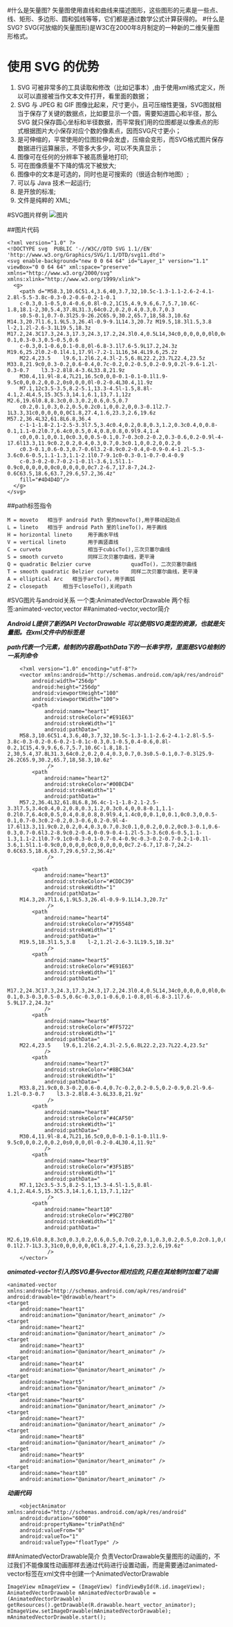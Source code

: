 #什么是矢量图?
    矢量图使用直线和曲线来描述图形，这些图形的元素是一些点、线、矩形、多边形、圆和弧线等等，它们都是通过数学公式计算获得的。
#什么是SVG?
    SVG(可放缩的矢量图形)是W3C在2000年8月制定的一种新的二维矢量图形格式。

# 使用 SVG 的优势
1. SVG 可被非常多的工具读取和修改（比如记事本）,由于使用xml格式定义，所以可以直接被当作文本文件打开，看里面的数据；
2. SVG 与 JPEG 和 GIF 图像比起来，尺寸更小，且可压缩性更强，SVG图就相当于保存了关键的数据点，比如要显示一个圆，需要知道圆心和半径，那么SVG 就只保存圆心坐标和半径数据，而平常我们用的位图都是以像素点的形式根据图片大小保存对应个数的像素点，因而SVG尺寸更小；
3. 是可伸缩的，平常使用的位图拉伸会发虚，压缩会变形，而SVG格式图片保存数据进行运算展示，不管多大多少，可以不失真显示；
4. 图像可在任何的分辨率下被高质量地打印;
5. 可在图像质量不下降的情况下被放大;
6. 图像中的文本是可选的，同时也是可搜索的（很适合制作地图）;
7. 可以与 Java 技术一起运行;
8. 是开放的标准;
9. 文件是纯粹的 XML;

#SVG图片样例
![图片](/image/heart.svg)

##图片代码

    <?xml version="1.0" ?>
    <!DOCTYPE svg  PUBLIC '-//W3C//DTD SVG 1.1//EN'  'http://www.w3.org/Graphics/SVG/1.1/DTD/svg11.dtd'>
    <svg enable-background="new 0 0 64 64" id="Layer_1" version="1.1" viewBox="0 0 64 64" xml:space="preserve"
    xmlns="http://www.w3.org/2000/svg" xmlns:xlink="http://www.w3.org/1999/xlink">
      <g>
        <path d="M58.3,10.6C51.4,3.6,40,3.7,32,10.5c-1.3-1.1-2.6-2-4.1-2.8l-5.5-3.8c-0.3-0.2-0.6-0.2-1-0.1
        c-0.3,0.1-0.5,0.4-0.6,0.8l-0.2,1C15,4.9,9.6,6.7,5.7,10.6C-1.8,18.1-2,30,5.4,37.8L31.3,64c0.2,0.2,0.4,0.3,0.7,0.3
        s0.5-0.1,0.7-0.3l25.9-26.2C65.9,30.2,65.7,18,58.3,10.6z M14.3,20.7l1.6,1.9L5.3,26.4l-0.9-9.1L14.3,20.7z M19.5,18.3l1.5,3.8    l-2,1.2l-2.6-3.1L19.5,18.3z M17.2,24.3C17.3,24.3,17.3,24.3,17.2,24.3l0.4,0.5L14,34c0,0,0,0,0,0l0,0c-0.1,0.3-0.3,0.5-0.5,0.6
        c-0.3,0.1-0.6,0.1-0.8,0l-6.8-3.1l7.6-5.9L17.2,24.3z M19.6,25.2l0.2-0.1l4.1,17.9l-7.2-1.1L16,34.4L19.6,25.2z
        M22.4,23.5    l9.6,1.2l6.2,4.3l-2.5,6.8L22.2,23.7L22.4,23.5z     M33.8,21.9c0,0.3-0.2,0.6-0.4,0.7c-0.2,0.2-0.5,0.2-0.9,0.2l-9.6-1.2l-0.3-0.7    l3.3-2.8l8.4-3.6L33.8,21.9z
        M30.4,11.9l-8.4,7L21,16.5c0,0,0-0.1-0.1-0.1l1.9-9.5c0,0,0.2,0,0.2,0s0,0,0,0l-0.2-0.4L30.4,11.9z
        M7.1,12c3.5-3.5,8.2-5.1,13.3-4.5l-1.5,8.8l-4.1,2.4L4.5,15.3C5.3,14.1,6.1,13,7.1,12z M2.6,19.6l0.8,8.3c0,0.3,0.2,0.6,0.5,0.7
        c0.2,0.1,0.3,0.2,0.5,0.2c0.1,0,0.2,0,0.3-0.1l2.7-1L3.3,31c0,0,0,0,0,0C1.8,27.4,1.6,23.3,2.6,19.6z M57.2,36.4L32,61.8L6.8,36.4
        c-1-1-1.8-2.1-2.5-3.3l7.5,3.4c0.4,0.2,0.8,0.3,1.2,0.3c0.4,0,0.8-0.1,1.1-0.2l0.7,6.4c0,0.5,0.4,0.8,0.8,0.9l9.4,1.4
        c0,0,0.1,0,0.1,0c0.3,0,0.5-0.1,0.7-0.3c0.2-0.2,0.3-0.6,0.2-0.9l-4-17.6l13.3,11.9c0.2,0.2,0.4,0.3,0.7,0.3c0.1,0,0.2,0,0.2,0
        c0.3-0.1,0.6-0.3,0.7-0.6l3.2-8.9c0.2-0.4,0-0.9-0.4-1.2l-5.3-3.6c0.6-0.5,1.1-1.3,1.1-2.1l0.7-9.1c0-0.3-0.1-0.7-0.4-0.9
        c-0.3-0.2-0.7-0.2-1-0.1l-3.6,1.5l1.1-0.9c0,0,0,0,0,0c0,0,0,0,0,0c7.2-6.7,17.8-7,24.2-0.6C63.5,18.6,63.7,29.6,57.2,36.4z"
        fill="#4D4D4D"/>
      </g>
    </svg>

##path标签指令

    M = moveto   相当于 android Path 里的moveTo(),用于移动起始点  
    L = lineto   相当于 android Path 里的lineTo()，用于画线  
    H = horizontal lineto     用于画水平线  
    V = vertical lineto       用于画竖直线  
    C = curveto               相当于cubicTo(),三次贝塞尔曲线  
    S = smooth curveto        同样三次贝塞尔曲线，更平滑  
    Q = quadratic Belzier curve             quadTo()，二次贝塞尔曲线  
    T = smooth quadratic Belzier curveto    同样二次贝塞尔曲线，更平滑  
    A = elliptical Arc   相当于arcTo()，用于画弧  
    Z = closepath     相当于closeTo(),关闭path

#SVG图片与android关系
    一个类:AnimatedVectorDrawable
    两个标签:animated-vector,vector
##animated-vector,vector简介

***Android L提供了新的API VectorDrawable 可以使用SVG类型的资源，也就是矢量图。在xml文件中的标签是<vector>***

***path代表一个元素，绘制的内容是pathData下的一长串字符，里面是SVG绘制的一系列命令***
    
        <?xml version="1.0" encoding="utf-8"?>
        <vector xmlns:android="http://schemas.android.com/apk/res/android"
            android:width="256dp"
            android:height="256dp"
            android:viewportHeight="100"
            android:viewportWidth="100">
            <path
                android:name="heart1"
                android:strokeColor="#E91E63"
                android:strokeWidth="1"
                android:pathData="
        M58.3,10.6C51.4,3.6,40,3.7,32,10.5c-1.3-1.1-2.6-2-4.1-2.8l-5.5-3.8c-0.3-0.2-0.6-0.2-1-0.1c-0.3,0.1-0.5,0.4-0.6,0.8l-0.2,1C15,4.9,9.6,6.7,5.7,10.6C-1.8,18.1-2,30,5.4,37.8L31.3,64c0.2,0.2,0.4,0.3,0.7,0.3s0.5-0.1,0.7-0.3l25.9-26.2C65.9,30.2,65.7,18,58.3,10.6z"
                 />
            <path
                android:name="heart2"
                android:strokeColor="#00BCD4"
                android:strokeWidth="1"
                android:pathData="
        M57.2,36.4L32,61.8L6.8,36.4c-1-1-1.8-2.1-2.5-3.3l7.5,3.4c0.4,0.2,0.8,0.3,1.2,0.3c0.4,0,0.8-0.1,1.1-0.2l0.7,6.4c0,0.5,0.4,0.8,0.8,0.9l9.4,1.4c0,0,0.1,0,0.1,0c0.3,0,0.5-0.1,0.7-0.3c0.2-0.2,0.3-0.6,0.2-0.9l-4-17.6l13.3,11.9c0.2,0.2,0.4,0.3,0.7,0.3c0.1,0,0.2,0,0.2,0c0.3-0.1,0.6-0.3,0.7-0.6l3.2-8.9c0.2-0.4,0-0.9-0.4-1.2l-5.3-3.6c0.6-0.5,1.1-1.3,1.1-2.1l0.7-9.1c0-0.3-0.1-0.7-0.4-0.9c-0.3-0.2-0.7-0.2-1-0.1l-3.6,1.5l1.1-0.9c0,0,0,0,0,0c0,0,0,0,0,0c7.2-6.7,17.8-7,24.2-0.6C63.5,18.6,63.7,29.6,57.2,36.4z"
                 />
        
            <path
                android:name="heart3"
                android:strokeColor="#CDDC39"
                android:strokeWidth="1"
                android:pathData="
        M14.3,20.7l1.6,1.9L5.3,26.4l-0.9-9.1L14.3,20.7z"
                 />
            <path
                android:name="heart4"
                android:strokeColor="#795548"
                android:strokeWidth="1"
                android:pathData="
        M19.5,18.3l1.5,3.8    l-2,1.2l-2.6-3.1L19.5,18.3z"
                 />
            <path
                android:name="heart5"
                android:strokeColor="#E91E63"
                android:strokeWidth="1"
                android:pathData="
        M17.2,24.3C17.3,24.3,17.3,24.3,17.2,24.3l0.4,0.5L14,34c0,0,0,0,0,0l0,0c-0.1,0.3-0.3,0.5-0.5,0.6c-0.3,0.1-0.6,0.1-0.8,0l-6.8-3.1l7.6-5.9L17.2,24.3z"
                />
            <path
                android:name="heart6"
                android:strokeColor="#FF5722"
                android:strokeWidth="1"
                android:pathData="
        M22.4,23.5    l9.6,1.2l6.2,4.3l-2.5,6.8L22.2,23.7L22.4,23.5z"
                />
            <path
                android:name="heart7"
                android:strokeColor="#8BC34A"
                android:strokeWidth="1"
                android:pathData="
        M33.8,21.9c0,0.3-0.2,0.6-0.4,0.7c-0.2,0.2-0.5,0.2-0.9,0.2l-9.6-1.2l-0.3-0.7    l3.3-2.8l8.4-3.6L33.8,21.9z"
                 />
            <path
                android:name="heart8"
                android:strokeColor="#4CAF50"
                android:strokeWidth="1"
                android:pathData="
        M30.4,11.9l-8.4,7L21,16.5c0,0,0-0.1-0.1-0.1l1.9-9.5c0,0,0.2,0,0.2,0s0,0,0,0l-0.2-0.4L30.4,11.9z"
                />
            <path
                android:name="heart9"
                android:strokeColor="#3F51B5"
                android:strokeWidth="1"
                android:pathData="
        M7.1,12c3.5-3.5,8.2-5.1,13.3-4.5l-1.5,8.8l-4.1,2.4L4.5,15.3C5.3,14.1,6.1,13,7.1,12z"
                 />
            <path
                android:name="heart10"
                android:strokeColor="#9C27B0"
                android:strokeWidth="1"
                android:pathData="
        M2.6,19.6l0.8,8.3c0,0.3,0.2,0.6,0.5,0.7c0.2,0.1,0.3,0.2,0.5,0.2c0.1,0,0.2,0,0.3-0.1l2.7-1L3.3,31c0,0,0,0,0,0C1.8,27.4,1.6,23.3,2.6,19.6z"
                 />
        </vector>
  
***animated-vector引入的SVG是与vector相对应的,只是在其绘制时加载了动画***

    <animated-vector xmlns:android="http://schemas.android.com/apk/res/android"
    android:drawable="@drawable/heart">
    <target
        android:name="heart1"
        android:animation="@animator/heart_animator" />
    <target
        android:name="heart2"
        android:animation="@animator/heart_animator" />
    <target
        android:name="heart3"
        android:animation="@animator/heart_animator" />
    <target
        android:name="heart4"
        android:animation="@animator/heart_animator" />
    <target
        android:name="heart5"
        android:animation="@animator/heart_animator" />
    <target
        android:name="heart6"
        android:animation="@animator/heart_animator" />
    <target
        android:name="heart7"
        android:animation="@animator/heart_animator" />
    <target
        android:name="heart8"
        android:animation="@animator/heart_animator" />
    <target
        android:name="heart9"
        android:animation="@animator/heart_animator" />
    <target
        android:name="heart10"
        android:animation="@animator/heart_animator" />
</animated-vector>

***动画代码***

        <objectAnimator xmlns:android="http://schemas.android.com/apk/res/android"
        android:duration="6000"
        android:propertyName="trimPathEnd"
        android:valueFrom="0"
        android:valueTo="1"
        android:valueType="floatType" />

##AnimatedVectorDrawable简介
负责VectorDrawable矢量图形的动画的，不过我们不能像属性动画那样去通过代码进行设置动画，而是需要通过animated-vector标签在xml文件中创建一个AnimatedVectorDrawable

    ImageView mImageView = (ImageView) findViewById(R.id.imageView);
    AnimatedVectorDrawable mAnimatedVectorDrawable =  (AnimatedVectorDrawable) getResources().getDrawable(R.drawable.heart_vector_animator);
    mImageView.setImageDrawable(mAnimatedVectorDrawable);
    mAnimatedVectorDrawable.start();

